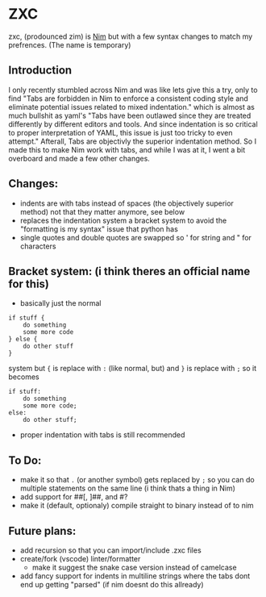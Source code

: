 # ZXC
zxc, (prodounced zim) is [Nim](https://github.com/nim-lang/Nim) but with a few syntax changes to match my prefrences. (The name is temporary)

## Introduction
I only recently stumbled across Nim and was like lets give this a try, only to find "Tabs are forbidden in Nim to enforce a consistent coding style and eliminate potential issues related to mixed indentation." which is almost as much bullshit as yaml's "Tabs have been outlawed since they are treated differently by different editors and tools. And since indentation is so critical to proper interpretation of YAML, this issue is just too tricky to even attempt." Afterall, Tabs are objectivly the superior indentation method. So I made this to make Nim work with tabs, and while I was at it, I went a bit overboard and made a few other changes.

## Changes:
- indents are with tabs instead of spaces (the objectively superior method) not that they matter anymore, see below
- replaces the indentation system a bracket system to avoid the "formatting is my syntax" issue that python has
- single quotes and double quotes are swapped so ' for string and " for characters

## Bracket system: (i think theres an official name for this)
- basically just the normal
```
if stuff {
	do something
	some more code
} else {
	do other stuff
}
``` 
system but `{` is replace with `:` (like normal, but) and `}` is replace with `;` so it becomes
```
if stuff:
	do something
	some more code;
else:
	do other stuff;
``` 
- proper indentation with tabs is still recommended

## To Do:
- make it so that `.` (or another symbol) gets replaced by `;` so you can do multiple statements on the same line (i think thats a thing in Nim)
- add support for ##[, ]##, and #?
- make it (default, optionaly) compile straight to binary instead of to nim

## Future plans:
- add recursion so that you can import/include .zxc files
- create/fork (vscode) linter/formatter
	- make it suggest the snake case version instead of camelcase
- add fancy support for indents in multiline strings where the tabs dont end up getting "parsed" (if nim doesnt do this allready)